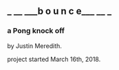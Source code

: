 ## \_  \_\_  \_\_\_b o u n c e\_\_\_  \_\_  \_
###        a Pong knock off

by Justin Meredith.

project started March 16th, 2018.
